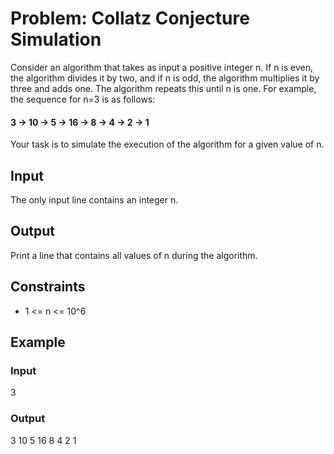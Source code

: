 # Problem: Collatz Conjecture Simulation

Consider an algorithm that takes as input a positive integer n. If n is even, the algorithm divides it by two, and if n is odd, the algorithm multiplies it by three and adds one. The algorithm repeats this until n is one. For example, the sequence for n=3 is as follows:
#### 3 -> 10 -> 5 -> 16 -> 8 -> 4 -> 2 -> 1

Your task is to simulate the execution of the algorithm for a given value of n.

## Input
The only input line contains an integer n.

## Output
Print a line that contains all values of n during the algorithm.

## Constraints
- 1 <= n <= 10^6

## Example
### Input
3
### Output
3 10 5 16 8 4 2 1

